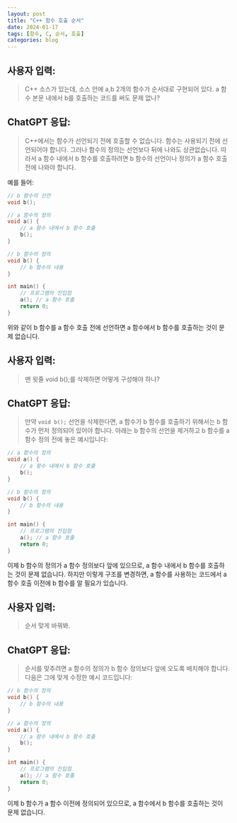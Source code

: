 ```yaml
---
layout: post
title: "C++ 함수 호출 순서"
date: 2024-01-17
tags: [함수, C, 순서, 호출]
categories: blog
---
```


## 사용자 입력:
> C++ 소스가 있는데, 소스 안에 a,b 2개의 함수가 순서대로 구현되어 있다.  a 함수 본문 내에서 b를 호출하는 코드를 써도 문제 없나?

## ChatGPT 응답:
> C++에서는 함수가 선언되기 전에 호출할 수 없습니다. 함수는 사용되기 전에 선언되어야 합니다. 그러나 함수의 정의는 선언보다 뒤에 나와도 상관없습니다. 따라서 a 함수 내에서 b 함수를 호출하려면 b 함수의 선언이나 정의가 a 함수 호출 전에 나와야 합니다.

예를 들어:

```cpp
// b 함수의 선언
void b();

// a 함수의 정의
void a() {
    // a 함수 내에서 b 함수 호출
    b();
}

// b 함수의 정의
void b() {
    // b 함수의 내용
}

int main() {
    // 프로그램의 진입점
    a(); // a 함수 호출
    return 0;
}
```

위와 같이 b 함수를 a 함수 호출 전에 선언하면 a 함수에서 b 함수를 호출하는 것이 문제 없습니다.

## 사용자 입력:
> 맨 윗줄 void b();를 삭제하면 어떻게 구성해야 하나?

## ChatGPT 응답:
> 만약 `void b();` 선언을 삭제한다면, a 함수가 b 함수를 호출하기 위해서는 b 함수가 먼저 정의되어 있어야 합니다. 아래는 b 함수의 선언을 제거하고 b 함수를 a 함수 정의 전에 놓은 예시입니다:

```cpp
// a 함수의 정의
void a() {
    // a 함수 내에서 b 함수 호출
    b();
}

// b 함수의 정의
void b() {
    // b 함수의 내용
}

int main() {
    // 프로그램의 진입점
    a(); // a 함수 호출
    return 0;
}
```

이제 b 함수의 정의가 a 함수 정의보다 앞에 있으므로, a 함수 내에서 b 함수를 호출하는 것이 문제 없습니다. 하지만 이렇게 구조를 변경하면, a 함수를 사용하는 코드에서 a 함수 호출 이전에 b 함수를 알 필요가 있습니다.

## 사용자 입력:
> 순서 맞게 바꿔봐.

## ChatGPT 응답:
> 순서를 맞추려면 a 함수의 정의가 b 함수 정의보다 앞에 오도록 배치해야 합니다. 다음은 그에 맞게 수정한 예시 코드입니다:

```cpp
// b 함수의 정의
void b() {
    // b 함수의 내용
}

// a 함수의 정의
void a() {
    // a 함수 내에서 b 함수 호출
    b();
}

int main() {
    // 프로그램의 진입점
    a(); // a 함수 호출
    return 0;
}
```

이제 b 함수가 a 함수 이전에 정의되어 있으므로, a 함수에서 b 함수를 호출하는 것이 문제 없습니다.

